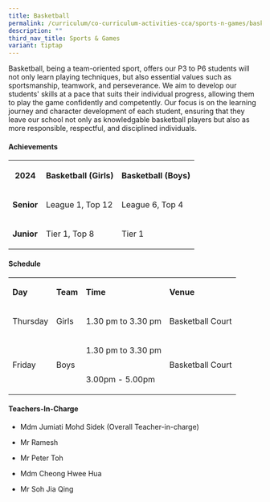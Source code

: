 ```yaml
---
title: Basketball
permalink: /curriculum/co-curriculum-activities-cca/sports-n-games/basketball/
description: ""
third_nav_title: Sports & Games
variant: tiptap
---
```

<p>Basketball, being a team-oriented sport, offers our P3 to P6 students
will not only learn playing techniques, but also essential values such
as sportsmanship, teamwork, and perseverance. We aim to develop our students'
skills at a pace that suits their individual progress, allowing them to
play the game confidently and competently. Our focus is on the learning
journey and character development of each student, ensuring that they leave
our school not only as knowledgable basketball players but also as more
responsible, respectful, and disciplined individuals.</p>
<h4><strong>Achievements</strong></h4>
<table style="minWidth: 75px">
<colgroup>
<col>
<col>
<col>
</colgroup>
<tbody>
<tr>
<th rowspan="1" colspan="1">
<p>2024</p>
</th>
<th rowspan="1" colspan="1">
<p>Basketball (Girls)</p>
</th>
<th rowspan="1" colspan="1">
<p>Basketball (Boys)</p>
</th>
</tr>
<tr>
<td rowspan="1" colspan="1">
<p><strong>Senior</strong>
</p>
</td>
<td rowspan="1" colspan="1">
<p>League 1, Top 12</p>
</td>
<td rowspan="1" colspan="1">
<p>League 6, Top 4</p>
</td>
</tr>
<tr>
<td rowspan="1" colspan="1">
<p><strong>Junior</strong>
</p>
</td>
<td rowspan="1" colspan="1">
<p>Tier 1, Top 8</p>
</td>
<td rowspan="1" colspan="1">
<p>Tier 1</p>
</td>
</tr>
</tbody>
</table>
<h4><strong>Schedule</strong></h4>
<table style="minWidth: 100px">
<colgroup>
<col>
<col>
<col>
<col>
</colgroup>
<tbody>
<tr>
<td rowspan="1" colspan="1">
<p><strong>Day</strong>
</p>
</td>
<td rowspan="1" colspan="1">
<p><strong>Team</strong>
</p>
</td>
<td rowspan="1" colspan="1">
<p><strong>Time</strong>
</p>
</td>
<td rowspan="1" colspan="1">
<p><strong>Venue</strong>
</p>
</td>
</tr>
<tr>
<td rowspan="1" colspan="1">
<p>Thursday</p>
</td>
<td rowspan="1" colspan="1">
<p>Girls</p>
</td>
<td rowspan="1" colspan="1">
<p>1.30 pm to 3.30 pm</p>
</td>
<td rowspan="1" colspan="1">
<p>Basketball Court</p>
</td>
</tr>
<tr>
<td rowspan="2" colspan="1">
<p>Friday</p>
</td>
<td rowspan="2" colspan="1">
<p>Boys</p>
</td>
<td rowspan="1" colspan="1">
<p>1.30 pm to 3.30 pm</p>
</td>
<td rowspan="2" colspan="1">
<p>Basketball Court</p>
</td>
</tr>
<tr>
<td rowspan="1" colspan="1">
<p>3.00pm - 5.00pm</p>
</td>
</tr>
</tbody>
</table>
<h4><strong>Teachers-In-Charge</strong></h4>
<ul data-tight="true" class="tight">
<li>
<p>Mdm Jumiati Mohd Sidek (Overall Teacher-in-charge)</p>
</li>
<li>
<p>Mr Ramesh</p>
</li>
<li>
<p>Mr Peter Toh</p>
</li>
<li>
<p>Mdm Cheong Hwee Hua</p>
</li>
<li>
<p>Mr Soh Jia Qing</p>
</li>
</ul>
<p></p>